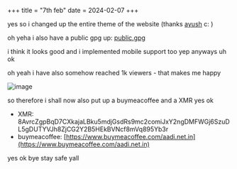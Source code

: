 +++
title = "7th feb"
date = 2024-02-07
+++

yes so i changed up the entire theme of the website (thanks [ayush](https://ayush.pro) c: )

oh yeha i also have a public gpg up: [public.gpg](https://aadi.net.in/key.gpg.pub)

i think it looks good and i implemented mobile support too yep anyways uh ok

oh yeah i have also somehow reached 1k viewers - that makes me happy

![image](https://github.com/2200g/site/assets/76528474/5f1ada32-b4cb-4a72-8da3-c9a30d6357d8)

so therefore i shall now also put up a buymeacoffee and a XMR yes ok 

- XMR: 8AvrcZgpBqD7CXkajaLBku5mdjGsdRs9mc2comiJxY2ngDMFWGj6SzuDL5gDUTYVJh8ZjCG2Y2B5HEkBVNcf8mVq895Yb3r 
- buymeacoffee: [https://www.buymeacoffee.com/aadi.net.in](https://www.buymeacoffee.com/aadi.net.in) 


yes ok bye stay safe yall

